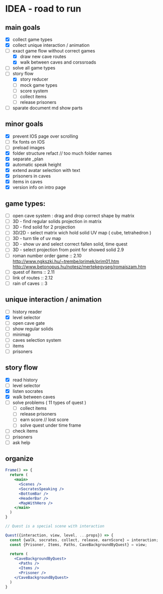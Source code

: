 # IDEA - road to run

## main goals
  - [x] collect game types
  - [x] collect unique interaction / animation
  - [ ] exact game flow without correct games
    - [x] draw new cave routes
    - [x] walk between caves and corssroads
  - [ ] solve all game types
  - [ ] story flow
    - [x] story reducer
    - [ ] mock game types
    - [ ] score system
    - [ ] collect items
    - [ ] release prisoners
  - [ ] sparate document md show parts

## minor goals
  - [x] prevent IOS page over scrolling
  - [ ] fix fonts on IOS
  - [ ] preload images
  - [x] folder structure refact // too much folder names
  - [x] separate _plan
  - [x] automatic speak height
  - [x] extend avatar selection with text
  - [x] prisoners in caves
  - [x] items in caves
  - [x] version info on intro page

## game types:
  - [ ] open cave system : drag and drop correct shape by matrix
  - [ ] 3D - find regular solids projection in matrix
  - [ ] 3D - find solid for 2 projection
  - [ ] 3D/2D - select matrix wich hold solid UV map ( cube, tetrahedron )
  - [ ] 3D - turn tile of uv map
  - [ ] 3D - show uv and select correct fallen solid, time quest
  - [ ] 3D - select projection from point for showed solid 2.9
  - [ ] roman number order game :: 2.10
      <http://www.ngkszki.hu/~trembe/primek/prim01.htm>
      <http://www.betonopus.hu/notesz/mertekegyseg/romaiszam.htm>
  - [ ] quest of items :: 2.11
  - [ ] link of routes :: 2.12
  - [ ] rain of caves :: 3

## unique interaction / animation
  - [ ] history reader
  - [x] level selector
  - [ ] open cave gate
  - [ ] show regular solids
  - [ ] minimap
  - [ ] caves selection system
  - [ ] items
  - [ ] prisoners

## story flow 

- [x] read history
- [ ] level selector
- [x] listen socrates
- [x] walk between caves
- [ ] solve problems ( 11 types of quest )
  - [ ] collect items
  - [ ] release prisoners
  - [ ] earn score // lost score
  - [ ] solve quest under time frame

- [ ] check items 
- [ ] prisoners
- [ ] ask help

## organize 

```jsx
Frame() => {
  return (
    <main>
      <Scenes />
      <SocratesSpeaking />
      <BottomBar />
      <HeaderBar />
      <MapWithHero />
    </main>
  )
}

// Quest is a special scene with interaction

Quest({interaction, view, level, ...props}) => {
  const {walk, socrates, collect, release, earnScore} = interaction;
  const {Prisoner, Items, Paths, CaveBackgroundByQuest} = view;
    
  return (
    <CaveBackgroundByQuest>
      <Paths /> 
      <Items />
      <Prisoner />      
    </CaveBackgroundByQuest>
  )
}
```